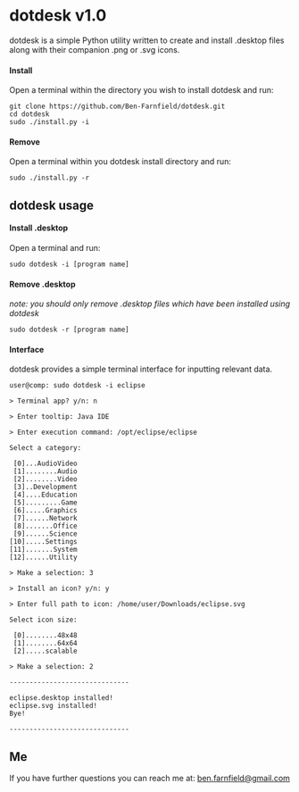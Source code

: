 # dotdesk v1.0

dotdesk is a simple Python utility written to create and install .desktop files along with their companion .png or .svg icons.

#### Install
Open a terminal within the directory you wish to install dotdesk and run:
```
git clone https://github.com/Ben-Farnfield/dotdesk.git
cd dotdesk
sudo ./install.py -i
```

#### Remove
Open a terminal within you dotdesk install directory and run:
```
sudo ./install.py -r
```

## dotdesk usage

#### Install .desktop
Open a terminal and run:
```
sudo dotdesk -i [program name]
```

#### Remove .desktop
*note: you should only remove .desktop files which have been installed using dotdesk*
```
sudo dotdesk -r [program name]
```

#### Interface

dotdesk provides a simple terminal interface for inputting relevant data.

```
user@comp: sudo dotdesk -i eclipse

> Terminal app? y/n: n

> Enter tooltip: Java IDE

> Enter execution command: /opt/eclipse/eclipse

Select a category:

 [0]...AudioVideo
 [1]........Audio
 [2]........Video
 [3]..Development
 [4]....Education
 [5].........Game
 [6].....Graphics
 [7]......Network
 [8].......Office
 [9]......Science
[10].....Settings
[11].......System
[12]......Utility

> Make a selection: 3

> Install an icon? y/n: y

> Enter full path to icon: /home/user/Downloads/eclipse.svg

Select icon size:

 [0]........48x48
 [1]........64x64
 [2].....scalable

> Make a selection: 2

------------------------------

eclipse.desktop installed!
eclipse.svg installed!
Bye!

------------------------------

```

## Me

If you have further questions you can reach me at:
ben.farnfield@gmail.com
